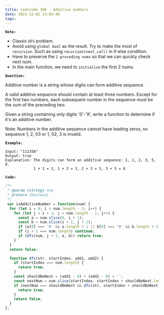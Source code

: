 ```yaml
---
title: Leetcode 306 - Additive numbers
date: 2021-12-02 23:03:48
tags:
---
```

**`Note:`**
- Classic `DFS` problem.
- Avoid using `global bool` as the result. Try to make the most of `recursion`. Such as using `recursion(next_call)` in if-else condition.
- Have to preserve the `2 proceding nums` so that we can quickly check next num.
- In the main function, we need to `initialize` the first 2 nums.

**`Question:`**

Additive number is a string whose digits can form additive sequence.

A valid additive sequence should contain at least three numbers. Except for the first two numbers, each subsequent number in the sequence must be the sum of the preceding two.

Given a string containing only digits '0'-'9', write a function to determine if it's an additive number.

Note: Numbers in the additive sequence cannot have leading zeros, so sequence 1, 2, 03 or 1, 02, 3 is invalid.

**`Example:`**
```
Input: "112358"
Output: true
Explanation: The digits can form an additive sequence: 1, 1, 2, 3, 5, 8. 
             1 + 1 = 2, 1 + 2 = 3, 2 + 3 = 5, 3 + 5 = 8
```

**`Code:`**
```javascript
/**
 * @param {string} num
 * @return {boolean}
 */
 var isAdditiveNumber = function(num) {
  for (let i = 0; i < num.length - 2; i++) {
    for (let j = i + 1; j < num.length - 1; j++) {
      const a = num.slice(0, i + 1);
      const b = num.slice(i + 1, j + 1);
      if (a[0] === '0' && a.length > 1 || b[0] === '0' && b.length > 1) continue;
      if (j + 1 === num.length) continue;
      if (dfs(num, j + 1, a, b)) return true;
    }
  }
  return false;

  function dfs(str, startIndex, add1, add2) {
    if (startIndex === num.length) {
      return true;
    }
    const shouldBeNext = (add1 - 0) + (add2 - 0) + '';
    const nextNum = num.slice(startIndex, startIndex + shouldBeNext.length);
    if (nextNum === shouldBeNext && dfs(str, startIndex + shouldBeNext.length, add2, nextNum)) {
      return true;
    }
    return false;
  }
};
```